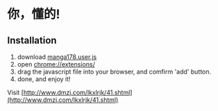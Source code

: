 # 你，懂的!


## Installation

1. download [manga178.user.js](https://github.com/kaelzhang/178manga-reader/raw/master/manga178.user.js)
2. open [chrome://extensions/](chrome://extensions/)
3. drag the javascript file into your browser, and comfirm 'add' button.
4. done, and enjoy it!


Visit [http://www.dmzj.com/lkxlrjk/41.shtml](http://www.dmzj.com/lkxlrjk/41.shtml)
